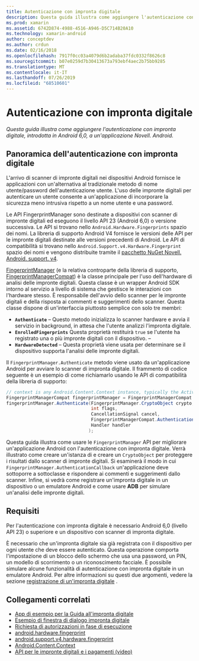 ```yaml
---
title: Autenticazione con impronta digitale
description: Questa guida illustra come aggiungere l'autenticazione con impronta digitale, introdotta in Android 6,0, a un'applicazione Novell. Android.
ms.prod: xamarin
ms.assetid: 6742D874-4988-4516-A946-D5C714B20A10
ms.technology: xamarin-android
author: conceptdev
ms.author: crdun
ms.date: 02/16/2018
ms.openlocfilehash: 7917f0cc03a4079d6b2adaba37fdc0332f8626c8
ms.sourcegitcommit: b07e0259d7b30413673a793ebf4aec2b75bb9285
ms.translationtype: MT
ms.contentlocale: it-IT
ms.lasthandoff: 07/26/2019
ms.locfileid: "68510601"
---
```

# <a name="fingerprint-authentication"></a>Autenticazione con impronta digitale

_Questa guida illustra come aggiungere l'autenticazione con impronta digitale, introdotta in Android 6,0, a un'applicazione Novell. Android._


## <a name="fingerprint-authentication-overview"></a>Panoramica dell'autenticazione con impronta digitale

L'arrivo di scanner di impronte digitali nei dispositivi Android fornisce le applicazioni con un'alternativa al tradizionale metodo di nome utente/password dell'autenticazione utente. L'uso delle impronte digitali per autenticare un utente consente a un'applicazione di incorporare la sicurezza meno intrusiva rispetto a un nome utente e una password.

Le API FingerprintManager sono destinate a dispositivi con scanner di impronte digitali ed eseguono il livello API 23 (Android 6,0) o versione successiva. Le API si trovano nello `Android.Hardware.Fingerprints` spazio dei nomi. La libreria di supporto Android V4 fornisce le versioni delle API per le impronte digitali destinate alle versioni precedenti di Android. Le API di compatibilità si trovano nello `Android.Support.v4.Hardware.Fingerprint` spazio dei nomi e vengono distribuite tramite il [pacchetto NuGet Novell. Android. support. v4](https://www.nuget.org/packages/Xamarin.Android.Support.v4/).

[FingerprintManager](https://developer.android.com/reference/android/hardware/fingerprint/FingerprintManager.html) (e la relativa controparte della libreria di supporto, [FingerprintManagerCompat](https://developer.android.com/reference/android/support/v4/hardware/fingerprint/FingerprintManagerCompat.html)) è la classe principale per l'uso dell'hardware di analisi delle impronte digitali. Questa classe è un wrapper Android SDK intorno al servizio a livello di sistema che gestisce le interazioni con l'hardware stesso. È responsabile dell'avvio dello scanner per le impronte digitali e della risposta ai commenti e suggerimenti dello scanner. Questa classe dispone di un'interfaccia piuttosto semplice con solo tre membri:

* **`Authenticate`** &ndash; Questo metodo inizializza lo scanner hardware e avvia il servizio in background, in attesa che l'utente analizzi l'impronta digitale.
* **`EnrolledFingerprints`** Questa proprietà restituirà `true` se l'utente ha registrato una o più impronte digitali con il dispositivo. &ndash;
* **`HardwareDetected`** &ndash; Questa proprietà viene usata per determinare se il dispositivo supporta l'analisi delle impronte digitali.

Il `FingerprintManager.Authenticate` metodo viene usato da un'applicazione Android per avviare lo scanner di impronta digitale. Il frammento di codice seguente è un esempio di come richiamarlo usando le API di compatibilità della libreria di supporto:

```csharp
// context is any Android.Content.Context instance, typically the Activity 
FingerprintManagerCompat fingerprintManager = FingerprintManagerCompat.From(context);
fingerprintManager.Authenticate(FingerprintManager.CryptoObject crypto,
                                int flags,
                                CancellationSignal cancel,
                                FingerprintManagerCompat.AuthenticationCallback callback,
                                Handler handler
                               );
```

Questa guida illustra come usare le `FingerprintManager` API per migliorare un'applicazione Android con l'autenticazione con impronta digitale. Verrà illustrato come creare un'istanza di e creare un `CryptoObject` per proteggere i risultati dallo scanner di impronte digitali. Si esaminerà il modo in cui `FingerprintManager.AuthenticationCallback` un'applicazione deve sottoporre a sottoclasse e rispondere ai commenti e suggerimenti dallo scanner. Infine, si vedrà come registrare un'impronta digitale in un dispositivo o un emulatore Android e come usare **ADB** per simulare un'analisi delle impronte digitali.

## <a name="requirements"></a>Requisiti

Per l'autenticazione con impronta digitale è necessario Android 6,0 (livello API 23) o superiore e un dispositivo con scanner di impronta digitale. 

È necessario che un'impronta digitale sia già registrata con il dispositivo per ogni utente che deve essere autenticato. Questa operazione comporta l'impostazione di un blocco dello schermo che usa una password, un PIN, un modello di scorrimento o un riconoscimento facciale. È possibile simulare alcune funzionalità di autenticazione con impronta digitale in un emulatore Android.  Per altre informazioni su questi due argomenti, vedere la sezione [registrazione di un'impronta digitale](enrolling-fingerprint.md) . 






## <a name="related-links"></a>Collegamenti correlati

- [App di esempio per la Guida all'impronta digitale](https://developer.xamarin.com/samples/monodroid/FingerprintGuide/)
- [Esempio di finestra di dialogo impronta digitale](https://developer.xamarin.com/samples/monodroid/android-m/FingerprintDialog/)
- [Richiesta di autorizzazioni in fase di esecuzione](https://developer.android.com/training/permissions/requesting.html)
- [android.hardware.fingerprint](https://developer.android.com/reference/android/hardware/fingerprint/package-summary.html)
- [android.support.v4.hardware.fingerprint](https://developer.android.com/reference/android/support/v4/hardware/fingerprint/package-summary.html)
- [Android.Content.Context](xref:Android.Content.Context)
- [API per le impronte digitali e i pagamenti (video)](https://youtu.be/VOn7VrTRlA4)
